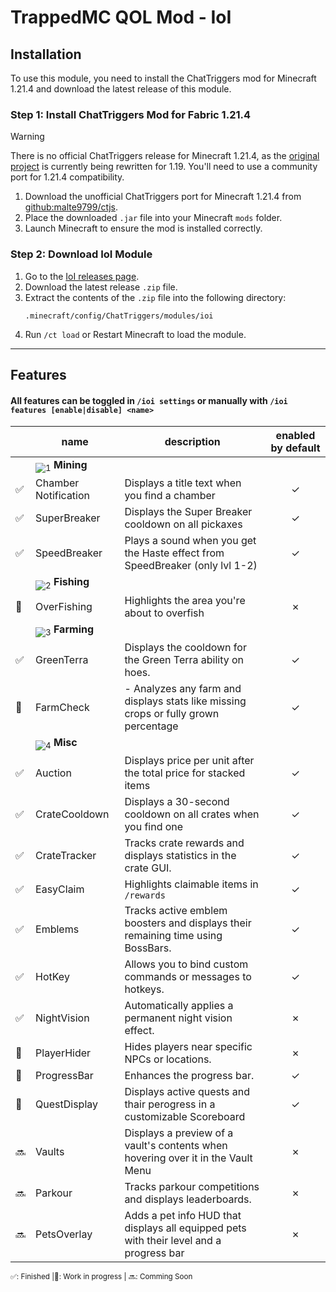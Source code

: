 # TrappedMC QOL Mod - IoI

## Installation

To use this module, you need to install the ChatTriggers mod for Minecraft 1.21.4 and download the latest release of this module.

### Step 1: Install ChatTriggers Mod for Fabric 1.21.4

> [!WARNING]
>
> There is no official ChatTriggers release for Minecraft 1.21.4, as the [original project](https://github.com/ChatTriggers/ctjs) is currently being rewritten for 1.19. You'll need to use a community port for 1.21.4 compatibility.

1. Download the unofficial ChatTriggers port for Minecraft 1.21.4 from [github:malte9799/ctjs](https://github.com/malte9799/ctjs/releases).
2. Place the downloaded `.jar` file into your Minecraft `mods` folder.
3. Launch Minecraft to ensure the mod is installed correctly.

### Step 2: Download IoI Module

1. Go to the [IoI releases page](https://github.com/malte9799/ioi/releases).
2. Download the latest release `.zip` file.
3. Extract the contents of the `.zip` file into the following directory:
   ```
   .minecraft/config/ChatTriggers/modules/ioi
   ```
4. Run `/ct load` or Restart Minecraft to load the module.

---

## Features

#### All features can be toggled in `/ioi settings` or manually with `/ioi features [enable|disable] <name>`

[1]: https://minecraft.wiki/images/Invicon_Diamond_Pickaxe.png
[2]: https://minecraft.wiki/images/Invicon_Diamond_Hoe.png
[3]: https://minecraft.wiki/images/Invicon_Fishing_Rod.png
[4]: https://minecraft.wiki/images/Invicon_Compass.gif

|     | name                        | description                                                                             | enabled by default |
| --- | --------------------------- | --------------------------------------------------------------------------------------- | :----------------: |
|     | <sub>![1]</sub> **Mining**  |                                                                                         |                    |
| ✅  | Chamber Notification        | Displays a title text when you find a chamber                                           |         ✓          |
| ✅  | SuperBreaker                | Displays the Super Breaker cooldown on all pickaxes                                     |         ✓          |
| ✅  | SpeedBreaker                | Plays a sound when you get the Haste effect from SpeedBreaker (only lvl 1-2)            |         ✓          |
|     | <sub>![2]</sub> **Fishing** |                                                                                         |                    |
| 🚧  | OverFishing                 | Highlights the area you're about to overfish                                            |         ✗          |
|     | <sub>![3]</sub> **Farming** |                                                                                         |                    |
| ✅  | GreenTerra                  | Displays the cooldown for the Green Terra ability on hoes.                              |         ✓          |
| 🚧  | FarmCheck                   | - Analyzes any farm and displays stats like missing crops or fully grown percentage     |         ✓          |
|     | <sub>![4]</sub> **Misc**    |                                                                                         |                    |
| ✅  | Auction                     | Displays price per unit after the total price for stacked items                         |         ✓          |
| ✅  | CrateCooldown               | Displays a 30-second cooldown on all crates when you find one                           |         ✓          |
| ✅  | CrateTracker                | Tracks crate rewards and displays statistics in the crate GUI.                          |         ✓          |
| ✅  | EasyClaim                   | Highlights claimable items in `/rewards`                                                |         ✓          |
| ✅  | Emblems                     | Tracks active emblem boosters and displays their remaining time using BossBars.         |         ✓          |
| ✅  | HotKey                      | Allows you to bind custom commands or messages to hotkeys.                              |         ✓          |
| ✅  | NightVision                 | Automatically applies a permanent night vision effect.                                  |         ✗          |
| 🚧  | PlayerHider                 | Hides players near specific NPCs or locations.                                          |         ✗          |
| 🚧  | ProgressBar                 | Enhances the progress bar.                                                              |         ✓          |
| 🚧  | QuestDisplay                | Displays active quests and thair perogress in a customizable Scoreboard                 |         ✓          |
| 🔜  | Vaults                      | Displays a preview of a vault's contents when hovering over it in the Vault Menu        |         ✗          |
| 🔜  | Parkour                     | Tracks parkour competitions and displays leaderboards.                                  |         ✗          |
| 🔜  | PetsOverlay                 | Adds a pet info HUD that displays all equipped pets with their level and a progress bar |         ✗          |

<sub>✅: Finished |🚧: Work in progress | 🔜: Comming Soon</sub>
